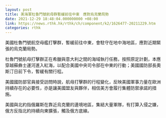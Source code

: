 ```yaml
---
layout: post
title: 美海軍杜魯門號航母群暫緩前往中東　應對烏克蘭局勢
date: 2021-12-29 18:48:04.000000000 +08:00
link: https://news.rthk.hk/rthk/ch/component/k2/1626477-20211229.htm
categories: rthk
---
```


美國杜魯門號航空母艦打擊群，暫緩前往中東，會駐守在地中海地區，應對近期緊張的烏克蘭局勢。

杜魯門號航母打擊群正在希臘與意大利之間的海域執行任務，按照原定計劃，本應穿越蘇彝士運河進入紅海，以配合美國中央司令部在中東的行動；美國國防部長奧斯汀日前下令，暫緩有關行程。

美國國防部官員接受訪問時說，航母打擊群的行程變化，反映美國軍事力量在歐洲持續存在的必要性，亦是讓美國盟友與夥伴，相信美方會履行集體防禦承諾的措施。

美國與北約指俄羅斯在靠近烏克蘭的邊境地區，集結大量軍隊，有打算入侵之嫌，俄方反指北約持續向東擴張，觸及俄方底線。
